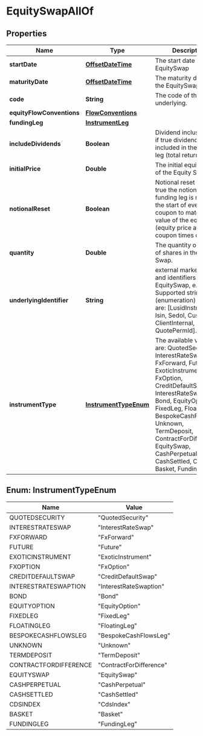 

# EquitySwapAllOf

## Properties

Name | Type | Description | Notes
------------ | ------------- | ------------- | -------------
**startDate** | [**OffsetDateTime**](OffsetDateTime.md) | The start date of the EquitySwap | 
**maturityDate** | [**OffsetDateTime**](OffsetDateTime.md) | The maturity date of the EquitySwap. | 
**code** | **String** | The code of the underlying. | 
**equityFlowConventions** | [**FlowConventions**](FlowConventions.md) |  | 
**fundingLeg** | [**InstrumentLeg**](InstrumentLeg.md) |  | 
**includeDividends** | **Boolean** | Dividend inclusion flag, if true dividends are included in the equity leg (total return). | 
**initialPrice** | **Double** | The initial equity price of the Equity Swap. | 
**notionalReset** | **Boolean** | Notional reset flag, if true the notional of the funding leg is reset at the start of every  coupon to match the value of the equity leg (equity price at start of coupon times quantity) | 
**quantity** | **Double** | The quantity or number of shares in the Equity Swap. | 
**underlyingIdentifier** | **String** | external market codes and identifiers for the EquitySwap, e.g. RIC.  Supported string (enumeration) values are: [LusidInstrumentId, Isin, Sedol, Cusip, ClientInternal, Figi, RIC, QuotePermId]. | 
**instrumentType** | [**InstrumentTypeEnum**](#InstrumentTypeEnum) | The available values are: QuotedSecurity, InterestRateSwap, FxForward, Future, ExoticInstrument, FxOption, CreditDefaultSwap, InterestRateSwaption, Bond, EquityOption, FixedLeg, FloatingLeg, BespokeCashFlowsLeg, Unknown, TermDeposit, ContractForDifference, EquitySwap, CashPerpetual, CashSettled, CdsIndex, Basket, FundingLeg | 



## Enum: InstrumentTypeEnum

Name | Value
---- | -----
QUOTEDSECURITY | &quot;QuotedSecurity&quot;
INTERESTRATESWAP | &quot;InterestRateSwap&quot;
FXFORWARD | &quot;FxForward&quot;
FUTURE | &quot;Future&quot;
EXOTICINSTRUMENT | &quot;ExoticInstrument&quot;
FXOPTION | &quot;FxOption&quot;
CREDITDEFAULTSWAP | &quot;CreditDefaultSwap&quot;
INTERESTRATESWAPTION | &quot;InterestRateSwaption&quot;
BOND | &quot;Bond&quot;
EQUITYOPTION | &quot;EquityOption&quot;
FIXEDLEG | &quot;FixedLeg&quot;
FLOATINGLEG | &quot;FloatingLeg&quot;
BESPOKECASHFLOWSLEG | &quot;BespokeCashFlowsLeg&quot;
UNKNOWN | &quot;Unknown&quot;
TERMDEPOSIT | &quot;TermDeposit&quot;
CONTRACTFORDIFFERENCE | &quot;ContractForDifference&quot;
EQUITYSWAP | &quot;EquitySwap&quot;
CASHPERPETUAL | &quot;CashPerpetual&quot;
CASHSETTLED | &quot;CashSettled&quot;
CDSINDEX | &quot;CdsIndex&quot;
BASKET | &quot;Basket&quot;
FUNDINGLEG | &quot;FundingLeg&quot;



